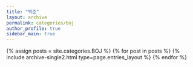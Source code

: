 ```yaml
---
title: "백준"
layout: archive
permalink: categories/boj
author_profile: true
sidebar_main: true
---
```


{% assign posts = site.categories.BOJ %}
{% for post in posts %} {% include archive-single2.html type=page.entries_layout %} {% endfor %} 